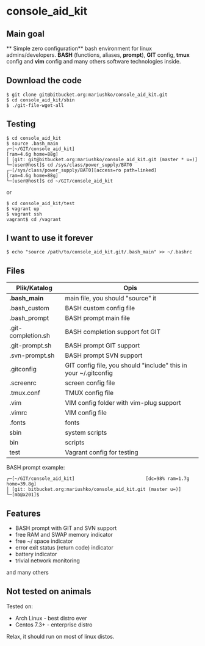 # console_aid_kit

## Main goal
** Simple zero configuration** bash environment for linux admins/developers.
**BASH** (functions, aliases, **prompt**), **GIT** config, **tmux** config and **vim** config and many others software technologies inside.

## Download the code

```
$ git clone git@bitbucket.org:mariushko/console_aid_kit.git
$ cd console_aid_kit/sbin
$ ./git-file-wget-all
```
## Testing

```
$ cd console_aid_kit
$ source .bash_main
┌─[~/GIT/console_aid_kit]                                               [ram=4.6g home=88g]
│ [git: git@bitbucket.org:mariushko/console_aid_kit.git (master * u=)]
└─[user@host]$ cd /sys/class/power_supply/BAT0
┌─[/sys/class/power_supply/BAT0][access=ro path=linked]                 [ram=4.6g home=88g]
└─[user@host]$ cd ~/GIT/console_aid_kit
```
or
```
$ cd console_aid_kit/test
$ vagrant up
$ vagrant ssh
vagrant$ cd /vagrant
```

## I want to use it forever
```
$ echo "source /path/to/console_aid_kit.git/.bash_main" >> ~/.bashrc
```

## Files

| Plik/Katalog        | Opis
| ------------------  | ---------------------------------------- |
| **.bash_main**      | main file, you should "source" it
| .bash_custom        | BASH custom config file
| .bash_prompt        | BASH prompt main file
| .git-completion.sh  | BASH completion support fot GIT
| .git-prompt.sh      | BASH prompt GIT support
| .svn-prompt.sh      | BASH prompt SVN support
| .gitconfig          | GIT config file, you should "include" this in your ~/.gitconfig
| .screenrc           | screen config file
| .tmux.conf          | TMUX config file
| .vim                | VIM config folder with vim-plug support
| .vimrc              | VIM config file
| .fonts              | fonts
| sbin                | system scripts
| bin                 | scripts
| test                | Vagrant config for testing

BASH prompt example:

```
┌─[~/GIT/console_aid_kit]                          [dc=98% ram=1.7g home=39.8g]
│ [git: bitbucket.org:mariushko/console_aid_kit.git (master u=)]
└─[mb@x201]$
```
## Features

- BASH prompt with GIT and SVN support
- free RAM and SWAP memory indicator
- free ~/ space indicator
- error exit status (return code) indicator
- battery indicator
- trivial network monitoring

and many others

## Not tested on animals

Tested on:
- Arch Linux - best distro ever
- Centos 7.3+ - enterprise distro

Relax, it should run on most of linux distos.
